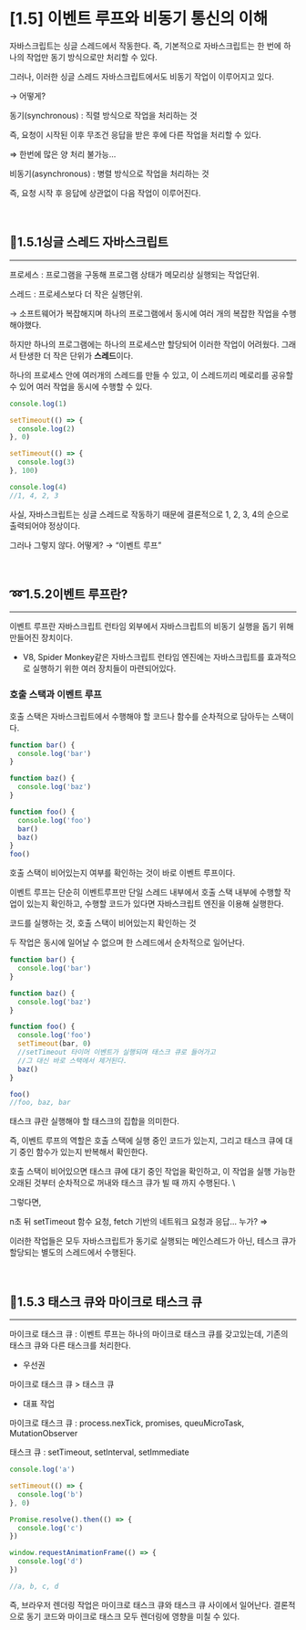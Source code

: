# [1.5] 이벤트 루프와 비동기 통신의 이해
자바스크립트는 싱글 스레드에서 작동한다. 즉, 기본적으로 자바스크립트는 한 번에 하나의 작업만 동기 방식으로만 처리할 수 있다.

그러나, 이러한 싱글 스레드 자바스크립트에서도 비동기 작업이 이루어지고 있다.

→ 어떻게?

동기(synchronous) : 직렬 방식으로 작업을 처리하는 것

즉, 요청이 시작된 이후 무조건 응답을 받은 후에 다른 작업을 처리할 수 있다.

⇒ 한번에 많은 양 처리 불가능…

비동기(asynchronous) : 병렬 방식으로 작업을 처리하는 것

즉, 요청 시작 후 응답에 상관없이 다음 작업이 이루어진다.

<br />

## 🔂1.5.1싱글 스레드 자바스크립트

---

프로세스 : 프로그램을 구동해 프로그램 상태가 메모리상 실행되는 작업단위.

스레드 : 프로세스보다 더 작은 실행단위.

→ 소프트웨어가 복잡해지며 하나의 프로그램에서 동시에 여러 개의 복잡한 작업을 수행해야했다.

하지만 하나의 프로그램에는 하나의 프로세스만 할당되어 이러한 작업이 어려웠다. 그래서 탄생한 더 작은 단위가 **스레드**이다.

하나의 프로세스 안에 여러개의 스레드를 만들 수 있고, 이 스레드끼리 메로리를 공유할 수 있어 여러 작업을 동시에 수행할 수 있다.

```jsx
console.log(1)

setTimeout(() => {
  console.log(2)
}, 0)

setTimeout(() => {
  console.log(3)
}, 100)

console.log(4)
//1, 4, 2, 3
```

사실, 자바스크립트는 싱글 스레드로 작동하기 때문에 결론적으로 1, 2, 3, 4의 순으로 출력되어야 정상이다.

그러나 그렇지 않다. 어떻게? → “이벤트 루프”

<br />


## ➿1.5.2이벤트 루프란?

---

이벤트 루프란 자바스크립트 런타임 외부에서 자바스크립트의 비동기 실행을 돕기 위해 만들어진 장치이다.

- V8, Spider Monkey같은 자바스크립트 런타임 엔진에는 자바스크립트를 효과적으로 실행하기 위한 여러 장치들이 마련되어있다.

### 호출 스택과 이벤트 루프

호출 스택은 자바스크립트에서 수행해야 할 코드나 함수를 순차적으로 담아두는 스택이다.

```jsx
function bar() {
  console.log('bar')
}

function baz() {
  console.log('baz')
}

function foo() {
  console.log('foo')
  bar()
  baz()
}
foo()
```

호출 스택이 비어있는지 여부를 확인하는 것이 바로 이벤트 루프이다.

이벤트 루프는 단순히 이벤트루프만 단일 스레드 내부에서 호출 스택 내부에 수행할 작업이 있는지 확인하고, 수행할 코드가 있다면 자바스크립트 엔진을 이용해 실행한다.

코드를 실행하는 것, 호출 스택이 비어있는지 확인하는 것

두 작업은 동시에 일어날 수 없으며 한 스레드에서 순차적으로 일어난다.

```jsx
function bar() {
  console.log('bar')
}

function baz() {
  console.log('baz')
}

function foo() {
  console.log('foo')
  setTimeout(bar, 0)
  //setTimeout 타이머 이벤트가 실행되며 태스크 큐로 들어가고
  //그 대신 바로 스택에서 제거된다.
  baz()
}

foo()
//foo, baz, bar
```

태스크 큐란 실행해야 할 태스크의 집합을 의미한다.

즉, 이벤트 루프의 역할은 호출 스택에 실행 중인 코드가 있는지, 그리고 태스크 큐에 대기 중인 함수가 있는지 반복해서 확인한다.

호출 스택이 비어있으면 태스크 큐에 대기 중인 작업을 확인하고, 이 작업을 실행 가능한 오래된 것부터 순차적으로 꺼내와 태스크 큐가 빌 때 까지 수행된다. \

그렇다면,

n초 뒤 setTimeout 함수 요청, fetch 기반의 네트워크 요청과 응답… 누가? ⇒

이러한 작업들은 모두 자바스크립트가 동기로 실행되는 메인스레드가 아닌, 테스크 큐가 할당되는 별도의 스레드에서 수행된다.

<br />


## 🎤1.5.3 태스크 큐와 마이크로 태스크 큐

---

마이크로 태스크 큐 : 이벤트 루프는 하나의 마이크로 태스크 큐를 갖고있는데, 기존의 태스크 큐와 다른 태스크를 처리한다.

- 우선권

마이크로 태스크 큐 > 태스크 큐

- 대표 작업

마이크로 태스크 큐 : process.nexTick, promises, queuMicroTask, MutationObserver

태스크 큐 : setTimeout, setInterval, setImmediate

```jsx
console.log('a')

setTimeout(() => {
  console.log('b')
}, 0)

Promise.resolve().then(() => {
  console.log('c')
})

window.requestAnimationFrame(() => {
  console.log('d')
})

//a, b, c, d
```

즉, 브라우저 렌더링 작업은 마이크로 태스크 큐와 태스크 큐 사이에서 일어난다. 결론적으로 동기 코드와 마이크로 태스크 모두 렌더링에 영향을 미칠 수 있다.
